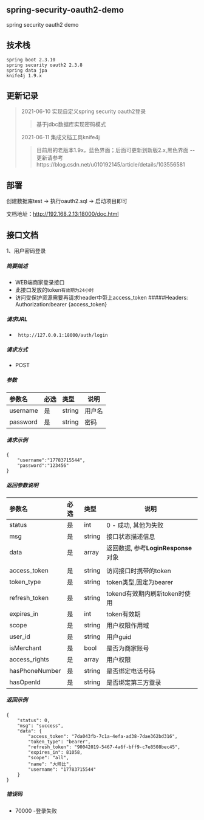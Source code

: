 ## spring-security-oauth2-demo
spring security oauth2 demo

## 技术栈
``` 
spring boot 2.3.10
spring security oauth2 2.3.8
spring data jpa
knife4j 1.9.x
```

## 更新记录
> 2021-06-10 实现自定义spring security oauth2登录
>> 基于jdbc数据库实现密码模式
>
> 2021-06-11 集成文档工具knife4j
>> 目前用的老版本1.9x，蓝色界面；后面可更新到新版2.x,黑色界面 -- 更新请参考https://blog.csdn.net/u010192145/article/details/103556581

## 部署
创建数据库test -> 执行oauth2.sql  -> 启动项目即可

文档地址：http://192.168.2.13:18000/doc.html

## 接口文档
1、用户密码登录

##### 简要描述

- WEB端商家登录接口
- 此接口发放的token`有效期为24小时`
- 访问受保护资源需要再请求header中带上access_token
#####Headers:
Authorization:bearer {access_token}

##### 请求URL
- ` http://127.0.0.1:18000/auth/login`
  
##### 请求方式
- POST 

##### 参数

|参数名|必选|类型|说明|
|:----    |:---|:----- |-----   |
|username |是  |string |用户名   |
|password |是  |string | 密码    |

##### 请求示例 
```
{
    "username":"17783715544",
    "password":"123456"
}
```

##### 返回参数说明 

|参数名|必选|类型|说明|
|:----    |:---|:----- |-----   |
|status |是|int   |0 - 成功, 其他为失败 |
|msg|是|string|接口状态描述信息|
|data|是|array|返回数据, 参考**LoginResponse**对象|
|||||
|access_token|是|string|访问接口时携带的token|
|token_type|是|string|token类型,固定为bearer|
|refresh_token|是|string|tokend有效期内刷新token时使用|
|expires_in|是|int|token有效期|
|scope|是|string|用户权限作用域|
|user_id|是|string|用户guid|
|isMerchant|是|bool|是否为商家账号|
|access_rights|是|array|用户权限|
|hasPhoneNumber|是|string|是否绑定电话号码|
|hasOpenId|是|string|是否绑定第三方登录|

##### 返回示例 
``` 
{
    "status": 0,
    "msg": "success",
    "data": {
        "access_token": "7da043fb-7c1a-4efa-ad38-7dae362bd316",
        "token_type": "bearer",
        "refresh_token": "90042019-5467-4a6f-bff9-c7e8508bec45",
        "expires_in": 81058,
        "scope": "all",
        "name": "大帅比",
        "username": "17783715544"
    }
}
```
##### 错误码

- 70000 -登录失败


